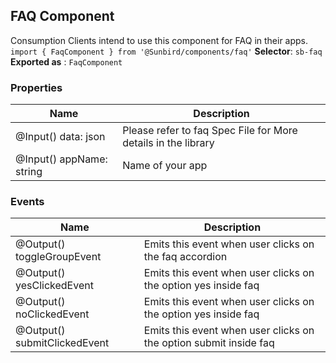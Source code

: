 ## FAQ Component

Consumption Clients intend to use this component for FAQ in their apps.
`import { FaqComponent } from '@Sunbird/components/faq'`
**Selector**: `sb-faq`
**Exported as** : `FaqComponent`

### Properties
|Name| Description |
|--|--|
|@Input() data: json| Please refer to faq Spec File for More details in the library |
|@Input() appName: string| Name of your app

### Events
| Name                         | Description |
|------------------------------|-------------|
| @Output() toggleGroupEvent   | Emits this event when user clicks on the faq accordion |
| @Output() yesClickedEvent    | Emits this event when user clicks on the option yes inside faq |
| @Output() noClickedEvent     | Emits this event when user clicks on the option yes inside faq |
| @Output() submitClickedEvent | Emits this event when user clicks on the option submit inside faq |